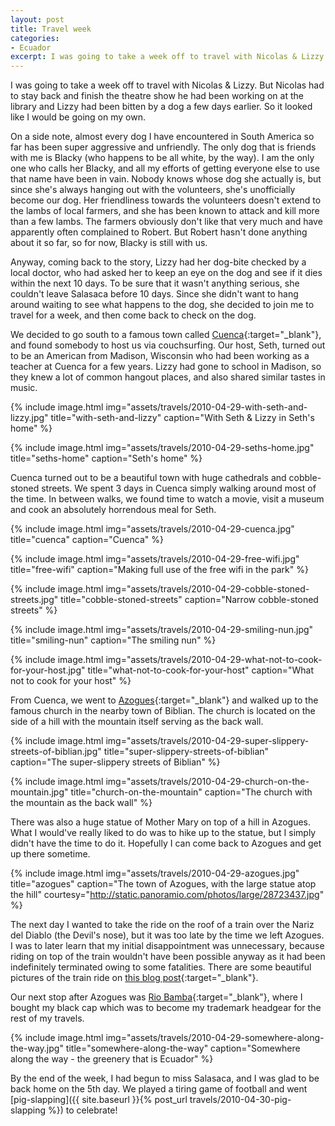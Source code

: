```yaml
---
layout: post
title: Travel week
categories:
- Ecuador
excerpt: I was going to take a week off to travel with Nicolas & Lizzy. But Nicolas had to stay back and finish the theatre show he had been working on at the library and Lizzy had been bitten by a dog a few days earlier. So it looked like I would be going on my own.
---
```


I was going to take a week off to travel with Nicolas & Lizzy. But Nicolas had
to stay back and finish the theatre show he had been working on at the library
and Lizzy had been bitten by a dog a few days earlier. So it looked like I would
be going on my own.

On a side note, almost every dog I have encountered in South America so far has
been super aggressive and unfriendly. The only dog that is friends with me is
Blacky (who happens to be all white, by the way). I am the only one who calls
her Blacky, and all my efforts of getting everyone else to use that name have
been in vain. Nobody knows whose dog she actually is, but since she's always
hanging out with the volunteers, she's unofficially become our dog. Her
friendliness towards the volunteers doesn't extend to the lambs of local
farmers, and she has been known to attack and kill more than a few lambs. The
farmers obviously don't like that very much and have apparently often complained
to Robert. But Robert hasn't done anything about it so far, so for now, Blacky
is still with us.

Anyway, coming back to the story, Lizzy had her dog-bite checked by a local
doctor, who had asked her to keep an eye on the dog and see if it dies within
the next 10 days. To be sure that it wasn't anything serious, she couldn't leave
Salasaca before 10 days. Since she didn't want to hang around waiting to see
what happens to the dog, she decided to join me to travel for a week, and then
come back to check on the dog.

We decided to go south to a famous town called
[Cuenca](https://en.wikipedia.org/wiki/Cuenca,_Ecuador){:target="_blank"}, and
found somebody to host us via couchsurfing. Our host, Seth, turned out to be an
American from Madison, Wisconsin who had been working as a teacher at Cuenca for
a few years. Lizzy had gone to school in Madison, so they knew a lot of common
hangout places, and also shared similar tastes in music.

{% include image.html
    img="assets/travels/2010-04-29-with-seth-and-lizzy.jpg"
    title="with-seth-and-lizzy"
    caption="With Seth & Lizzy in Seth's home" %}

{% include image.html
    img="assets/travels/2010-04-29-seths-home.jpg"
    title="seths-home"
    caption="Seth's home" %}

Cuenca turned out to be a beautiful town with huge cathedrals and cobble-stoned
streets. We spent 3 days in Cuenca simply walking around most of the time. In
between walks, we found time to watch a movie, visit a museum and cook an
absolutely horrendous meal for Seth.

{% include image.html
    img="assets/travels/2010-04-29-cuenca.jpg"
    title="cuenca"
    caption="Cuenca" %}

{% include image.html
    img="assets/travels/2010-04-29-free-wifi.jpg"
    title="free-wifi"
    caption="Making full use of the free wifi in the park" %}

{% include image.html
    img="assets/travels/2010-04-29-cobble-stoned-streets.jpg"
    title="cobble-stoned-streets"
    caption="Narrow cobble-stoned streets" %}

{% include image.html
    img="assets/travels/2010-04-29-smiling-nun.jpg"
    title="smiling-nun"
    caption="The smiling nun" %}

{% include image.html
    img="assets/travels/2010-04-29-what-not-to-cook-for-your-host.jpg"
    title="what-not-to-cook-for-your-host"
    caption="What not to cook for your host" %}

From Cuenca, we went to
[Azogues](https://en.wikipedia.org/wiki/Azogues){:target="_blank"} and walked up
to the famous church in the nearby town of Biblian. The church is located on the
side of a hill with the mountain itself serving as the back wall.

{% include image.html
    img="assets/travels/2010-04-29-super-slippery-streets-of-biblian.jpg"
    title="super-slippery-streets-of-biblian"
    caption="The super-slippery streets of Biblian" %}

{% include image.html
    img="assets/travels/2010-04-29-church-on-the-mountain.jpg"
    title="church-on-the-mountain"
    caption="The church with the mountain as the back wall" %}

There was also a huge statue of Mother Mary on top of a hill in Azogues. What I
would've really liked to do was to hike up to the statue, but I simply didn't
have the time to do it. Hopefully I can come back to Azogues and get up there
sometime.

{% include image.html
    img="assets/travels/2010-04-29-azogues.jpg"
    title="azogues"
    caption="The town of Azogues, with the large statue atop the hill"
    courtesy="http://static.panoramio.com/photos/large/28723437.jpg" %}

The next day I wanted to take the ride on the roof of a train over the Nariz del
Diablo (the Devil's nose), but it was too late by the time we left Azogues. I
was to later learn that my initial disappointment was unnecessary, because
riding on top of the train wouldn't have been possible anyway as it had been
indefinitely terminated owing to some fatalities. There are some beautiful
pictures of the train ride on [this blog
post](http://wherewebe.com/index_2012_04-10_nariz_del_diablo.html){:target="_blank"}.

Our next stop after Azogues was [Rio
Bamba](https://en.wikipedia.org/wiki/Riobamba){:target="_blank"}, where I bought
my black cap which was to become my trademark headgear for the rest of my
travels.

{% include image.html
    img="assets/travels/2010-04-29-somewhere-along-the-way.jpg"
    title="somewhere-along-the-way"
    caption="Somewhere along the way - the greenery that is Ecuador" %}

By the end of the week, I had begun to miss Salasaca, and I was glad to be back
home on the 5th day. We played a tiring game of football and went
[pig-slapping]({{ site.baseurl }}{% post_url travels/2010-04-30-pig-slapping %})
to celebrate!
